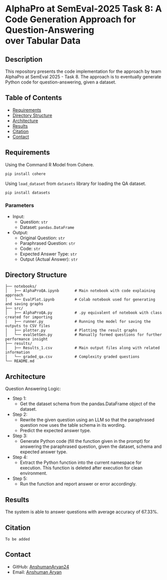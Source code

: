 # AlphaPro at SemEval-2025 Task 8: A Code Generation Approach for Question-Answering over Tabular Data

## Description
This repository presents the code implementation for the approach by team AlphaPro at SemEval 2025 - Task 8.
The approach is to eventually generate Python code for question-answering, given a dataset.

## Table of Contents
- [Requirements](#requirements)
- [Directory Structure](#directory-structure)
- [Architecture](#architecture)
- [Results](#results)
- [Citation](#citation)
- [Contact](#contact)

## Requirements
Using the Command R Model from Cohere.
```bash
pip install cohere
```

Using `load_dataset` from `datasets` library for loading the QA dataset.
```bash
pip install datasets
```

### Parameters
- Input: 
    - Question: `str`
    - Dataset: `pandas.DataFrame`
- Output: 
  - Original Question: `str`
  - Paraphrased Question: `str`
  - Code: `str`
  - Expected Answer Type: `str`
  - Output (Actual Answer): `str`

## Directory Structure
```
├── notebooks/
│   ├── AlphaProQA.ipynb       # Main notebook with code explaining approach
│   └── EvalPlot.ipynb         # Colab notebook used for generating and saving graphs
├── src/
│   ├── AlphaProQA.py          # .py equivalent of notebook with class created for importing
│   ├── runner.py              # Running the model for saving the outputs to CSV files
│   ├── plotter.py             # Plotting the result graphs
│   └── evalSetGen.py          # Manually formed questions for further performance insight
├── results/
│   ├── Results_1.csv          # Main output files along with related information
│   └── graded_qa.csv          # Complexity graded questions
└── README.md
```

## Architecture
Question Answering Logic:
- Step 1:
  - Get the dataset schema from the pandas.DataFrame object of the dataset.
- Step 2:
  - Rewrite the given question using an LLM so that the paraphrased question now uses the table schema in its wording.
  - Predict the expected answer type.
- Step 3:
  - Generate Python code (fill the function given in the prompt) for answering the paraphrased question, given the dataset, schema and expected answer type.
- Step 4:
  - Extract the Python function into the current namespace for execution. This function is deleted after execution for clean environment.
- Step 5:
  - Run the function and report answer or error accordingly.

## Results
The system is able to answer questions with average accuracy of 67.33%.

## Citation
```
To be added
```

## Contact
- GitHub: [AnshumanAryan24](https://github.com/AnshumanAryan24)
- Email: [Anshuman Aryan](anshuman.aryan24@gmail.com)